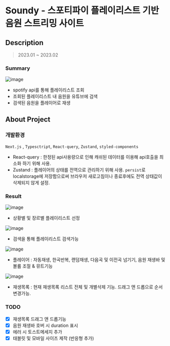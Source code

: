 # Soundy - 스포티파이 플레이리스트 기반 음원 스트리밍 사이트

## Description

> 2023.01 ~ 2023.02

### Summary

![image](https://user-images.githubusercontent.com/78190786/219079390-81b59393-3cc0-4343-b735-d019384bcd9d.png)

- spotify api를 통해 플레이리스트 조회
- 조회된 플레이리스트 내 음원을 유튜브에 검색
- 검색된 음원을 플레이어로 재생

## About Project

### 개발환경

`Next.js` , `Typesctript`, `React-query`, `Zustand`, `styled-components`

- React-query : 한정된 api사용량으로 인해 캐쉬된 데이터를 이용해 api호출을 최소화 하기 위해 사용.
- Zustand : 플레이어의 상태를 전역으로 관리하기 위해 사용. `persist`로 localstorage에 저장함으로써 브라우저 새로고침이나 종료후에도 전역 상태값이 삭제되지 않게 설정.

### Result

![image](https://user-images.githubusercontent.com/78190786/219071539-401560ef-a6d0-40cf-9a71-94e933d315a2.png)

- 상황별 및 장르별 플레이리스트 선정

![image](https://user-images.githubusercontent.com/78190786/219082086-928d71dd-02c5-4ce1-bccb-4c0d5569170a.png)

- 검색을 통해 플레이리스트 검색가능

![image](https://user-images.githubusercontent.com/78190786/219082371-2f34e971-f6e4-41de-8585-c664daf0a664.png)

- 플레이어 : 자동재생, 한곡반복, 랜덤재생, 다음곡 및 이전곡 넘기기, 음원 재생바 및 볼륨 조절 & 뮤트기능

![image](https://user-images.githubusercontent.com/78190786/219083242-2ebb6688-dcc6-4ca9-b1e4-eeede3fbe552.png)

- 재생목록 : 현재 재생목록 리스트 전체 및 개별삭제 기능. 드래그 앤 드롭으로 순서 변경가능.

### TODO

- [x] 재생목록 드래그 앤 드롭기능
- [x] 음원 재생바 호버 시 duration 표시
- [x] 에러 시 토스트메세지 추가
- [x] 태블릿 및 모바일 사이즈 제작 (반응형 추가)
